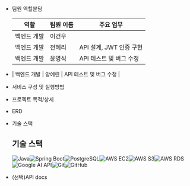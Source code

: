 - 팀원 역할분담

  | 역할    | 팀원 이름 | 주요 업무                   |
  |-------|-----| -------------------------- |
  | 백엔드 개발 | 이건우 |   |
  | 백엔드 개발 | 전혜리 | API 설계, JWT 인증 구현   |
  | 백엔드 개발 | 윤영식 | API 테스트 및 버그 수정    |
- | 백엔드 개발 | 양예린 | API 테스트 및 버그 수정    |

- 서비스 구성 및 실행방법
- 프로젝트 목적/상세
- ERD
- 기술 스택
  ## 기술 스택
  ![Java](https://img.shields.io/badge/Java-007396?style=flat-square&logo=java&logoColor=white)![Spring Boot](https://img.shields.io/badge/Spring%20Boot-6DB33F?style=flat-square&logo=springboot&logoColor=white)![PostgreSQL](https://img.shields.io/badge/PostgreSQL-4169E1?style=flat-square&logo=postgresql&logoColor=white)![AWS EC2](https://img.shields.io/badge/AWS%20EC2-FF9900?style=flat-square&logo=amazonaws&logoColor=white)![AWS S3](https://img.shields.io/badge/AWS%20S3-569A31?style=flat-square&logo=amazons3&logoColor=white)![AWS RDS](https://img.shields.io/badge/AWS%20RDS-527FFF?style=flat-square&logo=amazonrds&logoColor=white)![Google AI API](https://img.shields.io/badge/Google%20AI%20API-4285F4?style=flat-square&logo=google&logoColor=white)![Git](https://img.shields.io/badge/Git-F05032?style=flat-square&logo=git&logoColor=white)![GitHub](https://img.shields.io/badge/GitHub-181717?style=flat-square&logo=github&logoColor=white)

- (선택)API docs
